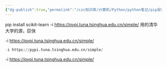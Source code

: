 ```yaml
---
{"dg-publish":true,"permalink":"/czc知识库/计算机/Python/python笔记/pip安装 修改清华大学源 python库 pip命令秒安装sklearn库 pip install 清华源/","dgPassFrontmatter":true,"created":"2024-12-07T08:39:46.885+08:00","updated":"2024-12-08T12:19:23.623+08:00"}
---
```



pip install scikit-learn -i https://pypi.tuna.tsinghua.edu.cn/simple/
用的清华大学的源，巨快





-i https://pypi.tuna.tsinghua.edu.cn/simple/





```python
-i https://pypi.tuna.tsinghua.edu.cn/simple/
```

-i https://pypi.tuna.tsinghua.edu.cn/simple/
